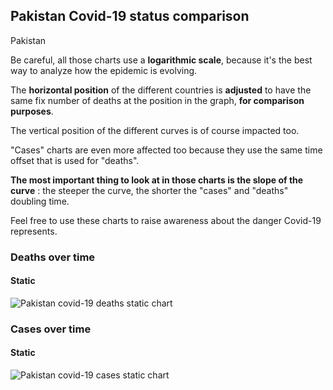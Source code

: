## Pakistan Covid-19 status comparison 

Pakistan



Be careful, all those charts use a **logarithmic scale**, because it's the best way to analyze how the epidemic is evolving.
 
The **horizontal position** of the different countries is **adjusted** to have the same fix number of deaths at the position in the graph, **for comparison purposes**.

The vertical position of the different curves is of course impacted too.

"Cases" charts are even more affected too because they use the same time offset that is used for "deaths".

**The most important thing to look at in those charts is the slope of the curve** : the steeper the curve, the shorter the "cases" and "deaths" doubling time.

Feel free to use these charts to raise awareness about the danger Covid-19 represents. 


 
### Deaths over time
 
#### Static
![Pakistan covid-19 deaths static chart](https://raw.githubusercontent.com/madlag/coronavirus_study/master/notebooks/graphs/2020-03-20/countries/Pakistan/2020-03-20_Pakistan_deaths.png "Pakistan covid-19 deaths static chart")   

 
### Cases over time
 
#### Static
![Pakistan covid-19 cases static chart](https://raw.githubusercontent.com/madlag/coronavirus_study/master/notebooks/graphs/2020-03-20/countries/Pakistan/2020-03-20_Pakistan_deaths.png "Pakistan covid-19 cases static chart")   

